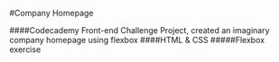 #Company Homepage

####Codecademy Front-end Challenge Project, created an imaginary company homepage using flexbox
####HTML & CSS
#####Flexbox exercise
